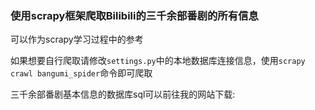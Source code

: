 ### 使用scrapy框架爬取Bilibili的三千余部番剧的所有信息

可以作为scrapy学习过程中的参考

如果想要自行爬取请修改`settings.py`中的本地数据库连接信息，使用`scrapy crawl bangumi_spider`命令即可爬取

三千余部番剧基本信息的数据库sql可以前往我的网站下载:
